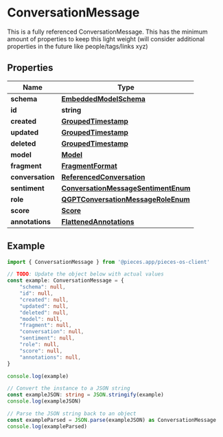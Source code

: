 
# ConversationMessage

This is a fully referenced ConversationMessage.  This has the minimum amount of properties to keep this light weight  (will consider additional properties in the future like people/tags/links xyz)

## Properties

Name | Type
------------ | -------------
**schema** | [**EmbeddedModelSchema**](EmbeddedModelSchema)
**id** | **string**
**created** | [**GroupedTimestamp**](GroupedTimestamp)
**updated** | [**GroupedTimestamp**](GroupedTimestamp)
**deleted** | [**GroupedTimestamp**](GroupedTimestamp)
**model** | [**Model**](Model)
**fragment** | [**FragmentFormat**](FragmentFormat)
**conversation** | [**ReferencedConversation**](ReferencedConversation)
**sentiment** | [**ConversationMessageSentimentEnum**](ConversationMessageSentimentEnum)
**role** | [**QGPTConversationMessageRoleEnum**](QGPTConversationMessageRoleEnum)
**score** | [**Score**](Score)
**annotations** | [**FlattenedAnnotations**](FlattenedAnnotations)

## Example

```typescript
import { ConversationMessage } from '@pieces.app/pieces-os-client'

// TODO: Update the object below with actual values
const example: ConversationMessage = {
    "schema": null,
    "id": null,
    "created": null,
    "updated": null,
    "deleted": null,
    "model": null,
    "fragment": null,
    "conversation": null,
    "sentiment": null,
    "role": null,
    "score": null,
    "annotations": null,
}

console.log(example)

// Convert the instance to a JSON string
const exampleJSON: string = JSON.stringify(example)
console.log(exampleJSON)

// Parse the JSON string back to an object
const exampleParsed = JSON.parse(exampleJSON) as ConversationMessage
console.log(exampleParsed)
```


